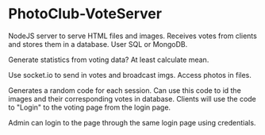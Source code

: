 # PhotoClub-VoteServer

NodeJS server to serve HTML files and images.
Receives votes from clients and stores them in a database. User SQL or MongoDB.

Generate statistics from voting data? At least calculate mean.

Use socket.io to send in votes and broadcast imgs.
Access photos in files.

Generates a random code for each session.
Can use this code to id the images and their corresponding votes in database.
Clients will use the code to "Login" to the voting page from the login page.

Admin can login to the page through the same login page using credentials.
